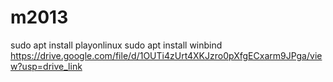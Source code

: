 # m2013
sudo apt install playonlinux
sudo apt install winbind
https://drive.google.com/file/d/1OUTi4zUrt4XKJzro0pXfgECxarm9JPga/view?usp=drive_link


